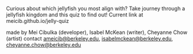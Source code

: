 Curious about which jellyfish you most align with? Take journey through a jellyfish kingdom and this quiz to find out!
Current link at meicib.github.io/jelly-quiz

made by Mei Cibulka (developer), Isabel McKean (writer), Cheyanne Chow (artist)
contact ameicib@berkeley.edu, isabelmckean@berkeley.edu, cheyanne.chow@berkeley.edu
